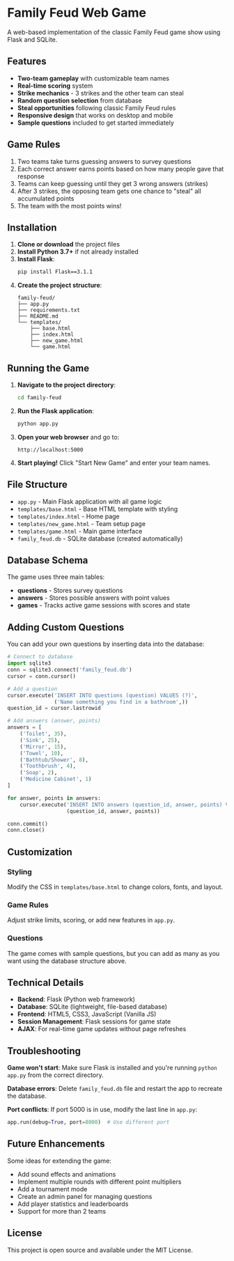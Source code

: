 # Family Feud Web Game

A web-based implementation of the classic Family Feud game show using Flask and SQLite.

## Features

- **Two-team gameplay** with customizable team names
- **Real-time scoring** system
- **Strike mechanics** - 3 strikes and the other team can steal
- **Random question selection** from database
- **Steal opportunities** following classic Family Feud rules
- **Responsive design** that works on desktop and mobile
- **Sample questions** included to get started immediately

## Game Rules

1. Two teams take turns guessing answers to survey questions
2. Each correct answer earns points based on how many people gave that response
3. Teams can keep guessing until they get 3 wrong answers (strikes)
4. After 3 strikes, the opposing team gets one chance to "steal" all accumulated points
5. The team with the most points wins!

## Installation

1. **Clone or download** the project files
2. **Install Python 3.7+** if not already installed
3. **Install Flask**:
   ```bash
   pip install Flask==3.1.1
   ```
4. **Create the project structure**:
   ```
   family-feud/
   ├── app.py
   ├── requirements.txt
   ├── README.md
   └── templates/
       ├── base.html
       ├── index.html
       ├── new_game.html
       └── game.html
   ```

## Running the Game

1. **Navigate to the project directory**:
   ```bash
   cd family-feud
   ```

2. **Run the Flask application**:
   ```bash
   python app.py
   ```

3. **Open your web browser** and go to:
   ```
   http://localhost:5000
   ```

4. **Start playing!** Click "Start New Game" and enter your team names.

## File Structure

- `app.py` - Main Flask application with all game logic
- `templates/base.html` - Base HTML template with styling
- `templates/index.html` - Home page
- `templates/new_game.html` - Team setup page
- `templates/game.html` - Main game interface
- `family_feud.db` - SQLite database (created automatically)

## Database Schema

The game uses three main tables:

- **questions** - Stores survey questions
- **answers** - Stores possible answers with point values
- **games** - Tracks active game sessions with scores and state

## Adding Custom Questions

You can add your own questions by inserting data into the database:

```python
# Connect to database
import sqlite3
conn = sqlite3.connect('family_feud.db')
cursor = conn.cursor()

# Add a question
cursor.execute('INSERT INTO questions (question) VALUES (?)', 
               ('Name something you find in a bathroom',))
question_id = cursor.lastrowid

# Add answers (answer, points)
answers = [
    ('Toilet', 35),
    ('Sink', 25),
    ('Mirror', 15),
    ('Towel', 10),
    ('Bathtub/Shower', 8),
    ('Toothbrush', 4),
    ('Soap', 2),
    ('Medicine Cabinet', 1)
]

for answer, points in answers:
    cursor.execute('INSERT INTO answers (question_id, answer, points) VALUES (?, ?, ?)',
                   (question_id, answer, points))

conn.commit()
conn.close()
```

## Customization

### Styling
Modify the CSS in `templates/base.html` to change colors, fonts, and layout.

### Game Rules
Adjust strike limits, scoring, or add new features in `app.py`.

### Questions
The game comes with sample questions, but you can add as many as you want using the database structure above.

## Technical Details

- **Backend**: Flask (Python web framework)
- **Database**: SQLite (lightweight, file-based database)
- **Frontend**: HTML5, CSS3, JavaScript (Vanilla JS)
- **Session Management**: Flask sessions for game state
- **AJAX**: For real-time game updates without page refreshes

## Troubleshooting

**Game won't start**: Make sure Flask is installed and you're running `python app.py` from the correct directory.

**Database errors**: Delete `family_feud.db` file and restart the app to recreate the database.

**Port conflicts**: If port 5000 is in use, modify the last line in `app.py`:
```python
app.run(debug=True, port=8000)  # Use different port
```

## Future Enhancements

Some ideas for extending the game:

- Add sound effects and animations
- Implement multiple rounds with different point multipliers
- Add a tournament mode
- Create an admin panel for managing questions
- Add player statistics and leaderboards
- Support for more than 2 teams

## License

This project is open source and available under the MIT License.